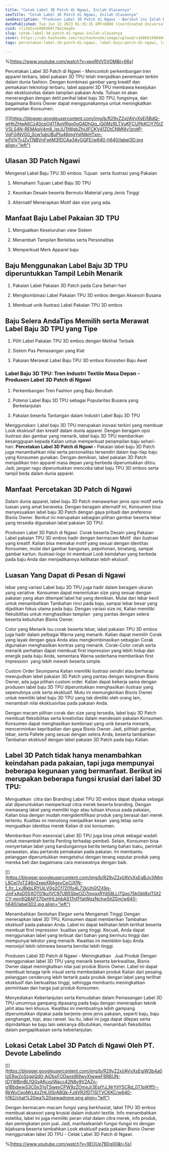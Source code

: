 ```yaml
---
title: "Cetak Label 3D Patch di Ngawi, Inilah Ulasannya"
seoTitle: "Cetak Label 3D Patch di Ngawi, Inilah Ulasannya"
seoDescription: "Produsen Label 3D Patch di Ngawi - Berikut ini Ialah Rekomendasi dengan informatif yang @Devote.labels bahas suatu Jasa Produsen Label 3D Patch"
datePublished: Tue Jun 13 2023 01:35:35 GMT+0000 (Coordinated Universal Time)
cuid: clitm2xsk000309l70e14eg9v
slug: cetak-label-3d-patch-di-ngawi-inilah-ulasannya
cover: https://cdn.hashnode.com/res/hashnode/image/upload/v1686619984048/ef5e5a05-8f8f-43f3-bddb-27302076e990.jpeg
tags: percetakan-label-3d-patch-di-ngawi, label-baju-patch-di-ngawi, label-baju-jersey-ngawi

---
```


%[https://www.youtube.com/watch?v=xpoRhlV5VOM&t=66s] 

Percetakan Label 3D Patch di Ngawi - Mencontoh perkembangan tren apparel terbaru, label pakaian 3D TPU telah menjadikan penemuan terkini dalam dunia fashion. Dengan kombinasi gambar yang kreatif dan pemakaian teknologi terbaru, label apparel 3D TPU membawa kesejukan dan eksklusivitas dalam tampilan pakaian Anda. Tulisan ini akan menerangkan dengan detil perihal label baju 3D TPU, fungsinya, dan bagaimana Bisnis Owner dapat menggunakannya untuk meningkatkan penampilan Konsumen.

[![](https://blogger.googleusercontent.com/img/b/R29vZ2xl/AVvXsEj5BdQ-wHhZHwA6Cz40cpO41TAoVRgo0gGADhQq_jQ0MzRLTVuKFCUPkKCjY70rZVSLS4N-REMAqV4m8_IstJUTtWgbZhUlFCKV41ZOtCNMf4v1znjtP-VgFGjNVG0_0cw1ubUBuPIu46mgYqlNIkHTxm-eifViVTrJZyTNBVnFwtM3fDCAa34yGQFE/w640-h640/label3D.jpg align="left")](https://blogger.googleusercontent.com/img/b/R29vZ2xl/AVvXsEj5BdQ-wHhZHwA6Cz40cpO41TAoVRgo0gGADhQq_jQ0MzRLTVuKFCUPkKCjY70rZVSLS4N-REMAqV4m8_IstJUTtWgbZhUlFCKV41ZOtCNMf4v1znjtP-VgFGjNVG0_0cw1ubUBuPIu46mgYqlNIkHTxm-eifViVTrJZyTNBVnFwtM3fDCAa34yGQFE/s900/label3D.jpg)

## Ulasan 3D Patch Ngawi

Mengenal Label Baju TPU 3D embos: Tujuan  serta Ilustrasi yang Pakaian

1. Memahami Tujuan Label Baju 3D TPU
    
2. Keunikan Desain beserta Bermutu Material yang Jenis Tinggi
    
3. Alternatif Menerapkan Motif dan size yang ada.
    

## Manfaat Baju Label Pakaian 3D TPU

1. Menguatkan Keseluruhan view Sistem
    
2. Menambah Tampilan Berkelas serta Personalitas
    
3. Memperkuat Merk Apparel baju
    

## Baju Menggunakan Label Baju 3D TPU diperuntukkan Tampil Lebih Menarik

1. Pakaian Label Pakaian 3D Patch pada Cara Sehari-hari
    
2. Mengkombinasi Label Pakaian TPU 3D embos dengan Aksesori Busana
    
3. Membuat unik Ilustrasi Label Pakaian TPU 3D embos
    

## Baju Selera AndaTips Memilih serta Merawat Label Baju 3D TPU yang Tipe

1. Pilih Label Pakaian TPU 3D embos dengan Melihat Terbaik
    
2. Sistem Pas Pemasangan yang Kiat
    
3. Pakaian Merawat Label Baju TPU 3D embos Konsisten Baju Awet
    

### Label Baju 3D TPU: Tren Industri Textile Masa Depan - Produsen Label 3D Patch di Ngawi

1. Perkembangan Tren Fashion yang Baju Berubah
    
2. Potensi Label Baju 3D TPU sebagai Popularitas Busana yang Berkelanjutan
    
3. Pakaian beserta Tantangan dalam Industri Label Baju 3D TPU
    

Menggunakan: Label baju 3D TPU merupakan inovasi terkini yang membuat Look eksklusif dan kreatif dalam dunia apparel. Dengan beragam opsi ilustrasi dan gambar yang menarik, label baju 3D TPU memberikan kesanggupan kepada Kalian untuk memperkuat penampilan baju sehari-hari. **Percetakan Label 3D Patch di Ngawi -** Pakaian label baju 3D Patch juga menambahkan nilai serta personalitas tersendiri dalam tiap-tiap baju yang Konsumen gunakan. Dengan demikian, label pakaian 3D Patch menjadikan tren apparel masa depan yang berbeda diperuntukkan ditiru. Jadi, jangan ragu diperuntukkan mencoba label baju TPU 3D embos serta tampil beda dalam dunia apparel.

## Manfaat  Percetakan 3D Patch di Ngawi

Dalam dunia apparel, label baju 3D Patch menawarkan jenis opsi motif serta luasan yang amat beraneka. Dengan beragam alternatif ini, Konsumen bisa menyesuaikan label baju 3D Patch dengan gaya pribadi dan preferensi Bisnis Owner. Berikut ini merupakan sebagian pilihan gambar beserta lebar yang tersedia digunakan label pakaian 3D TPU:

Produsen Label 3D Patch di Ngawi. Corak beserta Desain yang Pakaian Label pakaian TPU 3D embos hadir dengan bermacam Motif  dan ilustrasi yang kreatif. Kalian bisa memakai motif yang sesuai dengan identitas Konsumen, mulai dari gambar bangunan, pepohonan, binatang, sampai gambar kartun. Ilustrasi-logo ini membuat Look keindahan yang berbeda pada baju Anda dan menjadikannya kelihatan lebih ekslusif.

## Luasan Yang Dapat di Pesan di Ngawi

lebar yang variasi Label baju 3D TPU juga hadir dalam beragam ukuran yang variative. Konsumen dapat menentukan size yang sesuai dengan pakaian yang akan ditempel label hal yang demikian. Mulai dari lebar kecil untuk menambahkan Tambahan rinci pada baju, sampai lebar besar yang dijadikan fokus utama pada baju. Dengan variasi size ini, Kalian memiliki fleksibilitas untuk menghasilkan tampilan  yang pantas dengan selera beserta kebutuhan Bisnis Owner.

Color yang Menarik Isu corak beserta lebar, label pakaian TPU 3D embos juga hadir dalam pelbagai Warna yang menarik. Kalian dapat memilih Corak yang layak dengan gaya Anda atau mengkombinasikan sebagian Corak digunakan menghasilkan kontras yang menarik. Corak-Color cerah serta menarik perhatian dapat membuat first impression yang lebih hidup dan energik pada baju Anda, sementara Warna sederhana memberikan first impression  yang lebih mewah beserta simple.

Custom Order Seumpama Kalian memiliki ilustrasi sendiri atau berharap mewujudkan label pakaian 3D Patch yang pantas dengan keinginan Bisnis Owner, ada juga pilihan custom order. Kalian dapat bekerja sama dengan produsen label baju 3D TPU diperuntukkan menghasilkan ilustrasi yang sepenuhnya unik serta eksklusif. Mutu ini memungkinkan Bisnis Owner untuk memiliki label baju 3D TPU yang tak dimiliki oleh orang lain, menambah nilai eksklusivitas pada pakaian Anda.

Dengan macam pilihan corak dan size yang tersedia, label baju 3D Patch membuat fleksibilitas serta kreativitas dalam mendesain pakaian Konsumen. Konsumen dapat menghasilkan kombinasi yang unik beserta menarik, mencerminkan kepribadian dan gaya Bisnis Owner. Jadi, pilihlah gambar, lebar, serta Pallete yang sesuai dengan selera Anda, beserta tambahkan Tambahan eksklusif dengan label pakaian 3D Patch pada baju Kalian.

## Label 3D Patch tidak hanya menambahkan keindahan pada pakaian, tapi juga mempunyai beberapa kegunaan yang bermanfaat. Berikut ini merupakan beberapa fungsi krusial dari label 3D TPU:

Menguatkan  citra dan Branding Label TPU 3D embos dapat dipakai sebagai alat diperuntukkan memperkuat citra merek beserta branding. Dengan memasang label yang memiliki logo atau tulisan khusus pada pakaian, Kalian bisa dengan mudah mengidentifikasi produk yang berasal dari merek tertentu. Kualitas ini menolong menjadikan kesan  yang tetap serta menguatkan identitas merek Kalian di sisi konsumen.

Memberikan Poin esesnsial Label 3D TPU juga bisa untuk sebagai wadah untuk menambah berita Penting terhadap pembeli. Selain, Konsumen bisa menyertakan label yang kandungannya berita tentang bahan baku, perintah perawatan, atau pertanda pemakaian pada pakaian. Ini membantu pelanggan diperuntukkan mengetahui dengan terang seputar produk yang mereka beli dan bagaimana cara merawatnya dengan baik.

[![](https://blogger.googleusercontent.com/img/b/R29vZ2xl/AVvXsEgBJv3jMmL8CeI7oTZ46n2xepXRAgxvCpCjXfN-f_frr_LxJBkbLRYUjLV0g2Cf7Zl1fo4L72kUhGfZ49q-JmFxAsD55XOT01ku1VC97UB5SbeOZi7mxgxRYdS8LLl7Qxo75kGbt8xlTGt2CY-mnr8QBAP270eHHLbhbAS17nfFfatWqzNchw5itZGm/w640-h640/label3D2.jpg align="left")](https://blogger.googleusercontent.com/img/b/R29vZ2xl/AVvXsEgBJv3jMmL8CeI7oTZ46n2xepXRAgxvCpCjXfN-f_frr_LxJBkbLRYUjLV0g2Cf7Zl1fo4L72kUhGfZ49q-JmFxAsD55XOT01ku1VC97UB5SbeOZi7mxgxRYdS8LLl7Qxo75kGbt8xlTGt2CY-mnr8QBAP270eHHLbhbAS17nfFfatWqzNchw5itZGm/s900/label3D2.jpg)

Menambahkan Sentuhan Elegan serta Mengamati Tinggi Dengan menerapkan label 3D TPU, Konsumen dapat memberikan Tambahan eksklusif pada pakaian Anda. Label ini dapat kelihatan lebih terlihat beserta membuat first impression  kualitas yang tinggi. Kecuali, Anda dapat menggunakan label yang terbuat dari bahan yang bermutu tinggi dan mempunyai tekstur yang menarik. Kwalitas ini membikin baju Anda menonjol lebih istimewa beserta bernilai lebih tinggi.

Produsen Label 3D Patch di Ngawi - Meningkatkan   Jual Produk Dengan menggunakan label 3D TPU yang menarik beserta berkwalitas, Bisnis Owner dapat meningkatkan nilai jual produk Bisnis Owner. Label ini dapat membuat tenaga tarik visual serta membedakan produk Kalian dari pesaing. pelanggan cenderung lebih tertarik pada produk dengan label yang terlihat eksklusif dan berkualitas tinggi, sehingga membantu meningkatkan permintaan dan harga jual produk Konsumen.

Menyediakan Keberlanjutan serta Kemudahan dalam Pemasangan Label 3D TPU umumnya gampang dipasang pada baju dengan menerapkan teknik jahit atau lem khusus. Kwalitas ini membuatnya lebih gampang diperuntukkan dipakai pada berjenis-jenis jenis pakaian, seperti baju, baju penghangat, topi, atau ransel. Isu itu, label ini juga dapat dilepas serta dipindahkan ke baju lain sekiranya dibutuhkan, menambah fleksibilitas dalam pengaplikasian serta keberlanjutan.

## Lokasi Cetak Label 3D Patch di Ngawi Oleh PT. Devote Labelindo

[![](https://blogger.googleusercontent.com/img/b/R29vZ2xl/AVvXsEgjW3b4a0tzERw2oSzgpQd0-AiDbxFODaostB9wvXIwweF8RBUN-tDYWBmBLfQGyAKcqzWacc42N8y9V2AZn-g1BbdwwS3C0x31gTSwexCPW9zZOmxJr3EplYJ_NrYiIYSCRd_0T1plKff5--RkWyCpoMrL4zZHL0ISrABQk-FJdVR2fDTISITVCKKC/w640-h162/chat%20wa%20sewadrone.png align="left")](https://wa.me/+6287838865004?text=Permisi%2C%20kak%20mau%20nanya%20tentang%20label%2C%20dapat%20informasi%20dari%20devotelabels.web.id)

Dengan bermacam-macam fungsi yang berkhasiat, label TPU 3D embos membuat aksesori yang krusial dalam industri textile. Info menambahkan estetika, label ini juga memiliki peran vital dalam citra merek, info produk, dan peningkatan poin jual. Jadi, manfaatkanlah fungsi-fungsi ini dengan bijaksana beserta tambahkan Look eksklusif pada pakaian Bisnis Owner menggunakan label 3D TPU - Cetak Label 3D Patch di Ngawi.

%[https://www.youtube.com/watch?v=9EOUe7B0g00&t=5s]